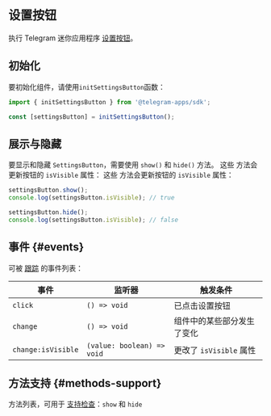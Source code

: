 # `设置按钮`

执行 Telegram 迷你应用程序 [设置按钮](../../../../platform/settings-button.md)。

## 初始化

要初始化组件，请使用`initSettingsButton`函数：

```typescript
import { initSettingsButton } from '@telegram-apps/sdk';

const [settingsButton] = initSettingsButton();  
```

## 展示与隐藏

要显示和隐藏 `SettingsButton`，需要使用 `show()` 和 `hide()` 方法。 这些
方法会更新按钮的 `isVisible` 属性： 这些
方法会更新按钮的 `isVisible` 属性：

```typescript
settingsButton.show();
console.log(settingsButton.isVisible); // true  

settingsButton.hide();
console.log(settingsButton.isVisible); // false  
```

## 事件 {#events}

可被 [跟踪](#events) 的事件列表：

| 事件                 | 监听器                        | 触发条件               |
| ------------------ | -------------------------- | ------------------ |
| `click`            | `() => void`               | 已点击设置按钮            |
| `change`           | `() => void`               | 组件中的某些部分发生了变化      |
| `change:isVisible` | `(value: boolean) => void` | 更改了 `isVisible` 属性 |

## 方法支持 {#methods-support}

方法列表，可用于 [支持检查](#methods-support)：`show` 和 `hide`
